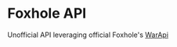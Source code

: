 # Foxhole API

Unofficial API leveraging official Foxhole's [WarApi](https://github.com/clapfoot/warapi)
